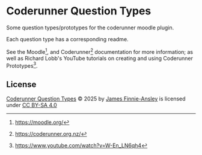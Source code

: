 # Coderunner Question Types

Some question types/prototypes for the coderunner moodle plugin.

Each question type has a corresponding readme.

See the Moodle[^1], and Coderunner[^2] documentation for more information; as
well as Richard Lobb's YouTube tutorials on creating and using Coderunner
Prototypes[^3].

## License

<a href="https://github.com/Programming-Education-Research/coderunner-question-types">Coderunner Question Types</a> © 2025 by <a href="https://github.com/James-Ansley">James Finnie-Ansley</a> is licensed under <a href="https://creativecommons.org/licenses/by-sa/4.0/">CC BY-SA 4.0</a>
<img src="https://mirrors.creativecommons.org/presskit/icons/cc.svg" style="max-width: 1em;max-height:1em;width: 1em;height:1em;margin-left: .2em;">
<img src="https://mirrors.creativecommons.org/presskit/icons/by.svg" style="max-width: 1em;max-height:1em;width: 1em;height:1em;margin-left: .2em;">
<img src="https://mirrors.creativecommons.org/presskit/icons/sa.svg" style="max-width: 1em;max-height:1em;width: 1em;height:1em;margin-left: .2em;">

[^1]: https://moodle.org/
[^2]: https://coderunner.org.nz/
[^3]: https://www.youtube.com/watch?v=W-En_LN6qh4
